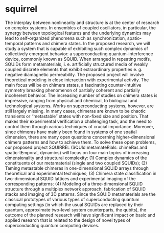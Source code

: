 # squirrel

The interplay between nonlinearity and structure is at the center of research on complex systems. In ensembles of coupled oscillators, in particular, the synergy between topological features and the underlying dynamics may lead to self-organized phenomena such as synchronization, spatio-temporal patterns and chimera states. In the proposed research, we will study a system that is capable of exhibiting such complex dynamics of collectively emergent behavior: a superconducting quantum-interference device, commonly known as SQUID. When arranged in repeating motifs, SQUIDs form metamaterials, i. e. artificially structured media of weakly coupled discrete elements that exhibit extraordinary properties e. g. negative diamagnetic permeability. The proposed project will involve theoretical modeling in close interaction with experimental activity. The main focus will be on chimera states, a fascinating counter-intuitive symmetry breaking phenomenon of partially coherent and partially incoherent behavior. The increasing number of studies on chimera states is impressive, ranging from physical and chemical, to biological and technological systems. Works on superconducting systems, however, are still largely missing. In many cases, chimeras are known to be chaotic transients or “metastable” states with non-fixed size and position. That makes their experimental verification a challenging task, and the need to control them through various techniques of crucial importance. Moreover, since chimeras have mainly been found in systems of one spatial dimension, there are many open questions concerning higher-dimensional chimera patterns and how to achieve them. To solve these open problems, our proposed project SQUIRREL (SQUId metamateRials: chimeRas and spatio-tEmporaL dynamics) will focus on four main topics of increasing dimensionality and structural complexity: (1) Complex dynamics of the constituents of our metamaterial (single and two coupled SQUIDs); (2) Taming metastable chimeras in one-dimensional SQUID arrays through theoretical and experimental techniques; (3) Chimera state classification in two-dimensional SQUID lattices and experimental imaging of the corresponding patterns; (4) Modeling of a three-dimensional SQUID structure through a multiplex network approach, fabrication of SQUID stacks and imaging of 3D patterns. Since the SQUID metamaterials are the classical prototypes of various types of superconducting quantum computing settings (in which the usual SQUIDs are replaced by their quantum, approximate two-level system counterparts, the qubits), the outcome of the planned research will have significant impact on basic and applied research that is related to the design of novel types of superconducting quantum computing devices.
